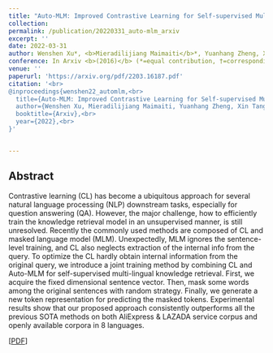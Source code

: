 ```yaml
---
title: "Auto-MLM: Improved Contrastive Learning for Self-supervised Multi-lingual Knowledge Retrieval"
collection: 
permalink: /publication/20220331_auto-mlm_arxiv
excerpt: ''
date: 2022-03-31
author: Wenshen Xu*, <b>Mieradilijiang Maimaiti</b>*, Yuanhang Zheng, Xin Tang, and Ji Zhang†
conference: In Arxiv <b>(2016)</b> (*=equal contribution, †=corresponding author)
venue: ''
paperurl: 'https://arxiv.org/pdf/2203.16187.pdf'
citation: '<br>
@inproceedings{wenshen22_automlm,<br>
  title={Auto-MLM: Improved Contrastive Learning for Self-supervised Multi-lingual Knowledge Retrieval},<br>
  author={Wenshen Xu, Mieradilijiang Maimaiti, Yuanhang Zheng, Xin Tang, and Ji Zhang},<br>
  booktitle={Arxiv},<br>
  year={2022},<br>
}'


---
```

<h2><strong>Abstract</strong></h2>
Contrastive learning (CL) has become a ubiquitous approach for several natural language processing (NLP) downstream tasks, 
especially for question answering (QA). However, the major challenge, how to efficiently train the knowledge retrieval model in an unsupervised manner, 
is still unresolved. Recently the commonly used methods are composed of CL and masked language model (MLM). 
Unexpectedly, MLM ignores the sentence-level training, and CL also neglects extraction of the internal info from the query. 
To optimize the CL hardly obtain internal information from the original query, we introduce a joint training method by combining CL and Auto-MLM for self-supervised multi-lingual knowledge retrieval. 
First, we acquire the fixed dimensional sentence vector. 
Then, mask some words among the original sentences with random strategy. 
Finally, we generate a new token representation for predicting the masked tokens. 
Experimental results show that our proposed approach consistently outperforms all the previous SOTA methods on both AliExpress & LAZADA service corpus and openly available corpora in 8 languages.

\[[PDF](https://arxiv.org/pdf/2203.16187.pdf)\]  
